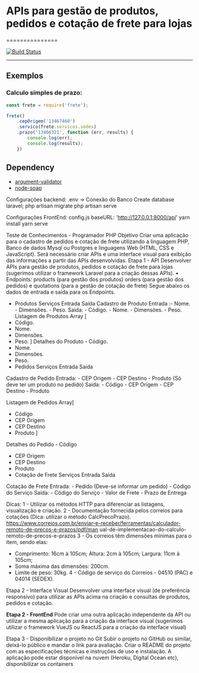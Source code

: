 # APIs para gestão de produtos, pedidos e cotação de frete para lojas
===============

[![Build Status](https://travis-ci.org/Deividy/frete.png?branch=master)](https://travis-ci.org/Deividy/frete)

---

## Exemplos

### Calculo simples de prazo:

```javascript
const frete = require('frete');

frete()
    .cepOrigem('13467460')
    .servico(frete.servicos.sedex)
    .prazo('13466321', function (err, results) {
        console.log(err);
        console.log(results);
    })

```


## Dependency
- [argument-validator](https://github.com/Deividy/argument-validator)
- [node-soap](https://github.com/vpulim/node-soap)


Configurações backend:
.env -> Conexão do Banco
Create database laravel;
php artisan migrate
php artisan serve

Configurações FrontEnd:
config.js
baseURL: 'http://127.0.0.1:8000/api'
yarn install
yarn serve

Teste de Conhecimentos - Programador PHP
Objetivo
Criar uma aplicação para o cadastro de pedidos e cotação de frete utilizando a linguagem PHP, Banco
de dados Mysql ou Postgres e linguagens Web (HTML, CSS e JavaScript). Será necessário criar APIs e
uma interface visual para exibição das informações a partir das APIs desenvolvidas.
Etapa 1 - API
Desenvolver APIs para gestão de produtos, pedidos e cotação de frete para lojas (sugerimos utilizar o
framework Laravel para a criação dessas APIs).
• Endpoints: products (para gestão dos produtos) orders (para gestão dos pedidos) e quotations
(para a gestão de cotação de frete)
Segue abaixo os dados de entrada e saída para os Endpoints.
- Produtos
Serviços Entrada Saída
Cadastro de Produto 
Entrada :- Nome. - Dimensões. - Peso.
Saida: - Código. - Nome. - Dimensões. - Peso.
Listagem de Produtos Array [
- Código.
- Nome.
- Dimensões.
- Peso.
]
Detalhes do Produto - Código.
- Nome.
- Dimensões.
- Peso.
- Pedidos
Serviços Entrada Saída

Cadastro de Pedido 
Entrada: - CEP Origem - CEP Destino - Produto (Só deve ter um produto no pedido)
Saida: - Código - CEP Origem - CEP Destino - Produto

Listagem de Pedidos Array[
- Código
- CEP Origem
- CEP Destino
- Produto
]

Detalhes do Pedido - Código
- CEP Origem
- CEP Destino
- Produto
- Cotação de Frete
Serviços Entrada Saída

Cotação de Frete 
Entrada: - Pedido (Deve-se informar um pedido) - Código do Serviço
Saida: - Código do Serviço - Valor de Frete - Prazo de Entrega

Dicas:
1 - Utilizar os métodos HTTP para diferenciar as listagens, visualização e criação.
2 - Documentação fornecida pelos correios para cotações (Dica: utilizar o método CalcPrecoPrazo).
https://www.correios.com.br/enviar-e-receber/ferramentas/calculador-remoto-de-precos-e-prazos/pdf/man
ual-de-implementacao-do-calculo-remoto-de-precos-e-prazos
3 - Os correios têm dimensões mínimas para o item, sendo elas:
- Comprimento: 16cm à 105cm; Altura: 2cm à 105cm; Largura: 11cm à 105cm;
- Soma máxima das dimensões: 200cm.
- Limite de peso: 30kg.
4 - Código de serviço do Correios - 04510 (PAC) e 04014 (SEDEX).

Etapa 2 - Interface Visual
Desenvolver uma interface visual (de preferência responsivo) para utilizar as APIs acima na criação e
consultas de produtos, pedidos e cotação.

**Etapa 2 - FrontEnd**
Pode criar uma outra aplicação independente da API ou utilizar a mesma aplicação para a criação da
interface visual (sugerimos utilizar o framework VueJS ou ReactJS para a criação da interface visual)


Etapa 3 - Disponibilizar o projeto no Git
Subir o projeto no GitHub ou similar, deixá-lo público e mandar o link para avaliação.
Criar o README do projeto com as especificações técnicas e instruções de uso e instalação.
A aplicação pode estar disponível na nuvem (Heroku, Digital Ocean etc), disponibilizar os containers
 
